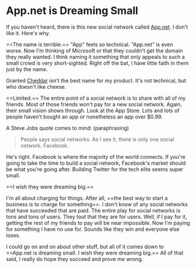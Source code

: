 # App.net is Dreaming Small

If you haven't heard, there is this new social network called [App.net](http://app.net). I don't like it. Here's why.

==The name is terrible.== "App" feels so technical. "App.net" is even worse. Now I'm thinking of Microsoft or that they couldn't get the domain they really wanted. I think naming it something that only appeals to such a small crowd is very short-sighted. Right off the bat, I have little faith in them just by the name.

Granted [Cheddar](http://cheddarapp.com) isn't the best name for my product. It's not technical, but who doesn't like cheese.

==Limited.== The entire point of a social network is to share with all of my friends. Most of those friends won't pay for a new social network. Again, their small vision shows through. Look at the App Store. Lots and lots of people haven't bought an app or nonetheless an app over $0.99.

A Steve Jobs quote comes to mind: (paraphrasing)

> People says social networks. As I see it, there is only one social network. Facebook.

He's right. Facebook is where the majority of the world connects. If you're going to take the time to build a social network, Facebook's market should be what you're going after. Building Twitter for the tech elite seems super small.

==I wish they were dreaming big.==

I'm all about charging for things. After all, ==the best way to start a business is to charge for something==. I don't know of any social networks that have succeeded that are paid. The entire play for social networks is tons and tons of users. They tout that they are for users. Well, if I pay for it, getting the rest of my friends to pay will be near impossible. Now I'm paying for something I have no use for. Sounds like they win and everyone else loses.

I could go on and on about other stuff, but all of it comes down to ==App.net is dreaming small. I wish they were dreaming big.== All of that said, I really do hope they succeed and prove me wrong.
